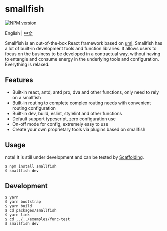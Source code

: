 # smallfish

[![NPM version](https://img.shields.io/npm/v/smallfish.svg?style=flat)](https://npmjs.org/package/smallfish)

English | [中文](./README_zh-CN.md)

Smallfish is an out-of-the-box React framework based on [umi](https://umijs.org/). Smallfish has a lot of built-in development tools and function libraries. It allows users to focus on the business to be developed in a contractual way, without having to entangle and consume energy in the underlying tools and configuration. Everything is relaxed.

## Features

- Built-in react, antd, antd pro, dva and other functions, only need to rely on a smallfish
- Built-in routing to complete complex routing needs with convenient routing configuration
- Built-in dev, build, eslint, stylelint and other functions
- Default support typescript, zero configuration use
- On-off mode for config, extremely easy to use
- Create your own proprietary tools via plugins based on smallfish

## Usage

note! It is still under development and can be tested by [Scaffolding](https://github.com/smallfishjs/smallfish-boilerplates-management-system).

```
$ npm install smallfish
$ smallfish dev
```

## Development

```
$ yarn
$ yarn bootstrap
$ yarn build
$ cd packages/smallfish
$ yarn link
$ cd ../../examples/func-test
$ smallfish dev
```
